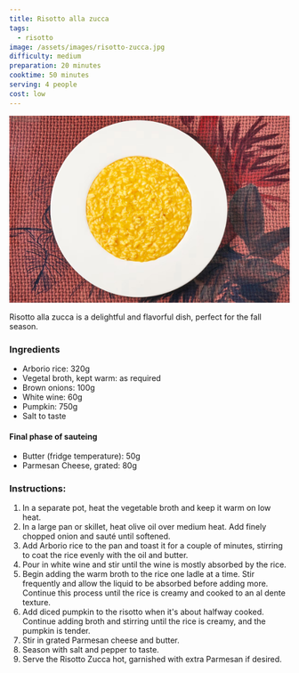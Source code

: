 ```yaml
---
title: Risotto alla zucca
tags: 
  - risotto
image: /assets/images/risotto-zucca.jpg
difficulty: medium
preparation: 20 minutes
cooktime: 50 minutes
serving: 4 people
cost: low
---
```


![Risotto alla zucca](/assets/images/risotto-zucca.jpg)

Risotto alla zucca is a delightful and flavorful dish, perfect for the fall season.

### Ingredients

*   Arborio rice: 320g
*   Vegetal broth, kept warm: as required
*   Brown onions: 100g
*   White wine: 60g
*   Pumpkin: 750g
*   Salt to taste

#### Final phase of sauteing

*   Butter (fridge temperature): 50g
*   Parmesan Cheese, grated: 80g

### Instructions:

1.  In a separate pot, heat the vegetable broth and keep it warm on low heat.
2.  In a large pan or skillet, heat olive oil over medium heat. Add finely chopped onion and sauté until softened.
3.  Add Arborio rice to the pan and toast it for a couple of minutes, stirring to coat the rice evenly with the oil and butter.
4.  Pour in white wine and stir until the wine is mostly absorbed by the rice.
5.  Begin adding the warm broth to the rice one ladle at a time. Stir frequently and allow the liquid to be absorbed before adding more. Continue this process until the rice is creamy and cooked to an al dente texture.
6.  Add diced pumpkin to the risotto when it's about halfway cooked. Continue adding broth and stirring until the rice is creamy, and the pumpkin is tender.
7.  Stir in grated Parmesan cheese and butter.
8.  Season with salt and pepper to taste.
9.  Serve the Risotto Zucca hot, garnished with extra Parmesan if desired.